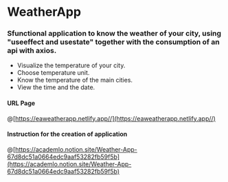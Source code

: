 # WeatherApp

### Sfunctional application to know the weather of your city, using "useeffect and usestate" together with the consumption of an api with axios.

- Visualize the temperature of your city.
- Choose temperature unit.
- Know the temperature of the main cities.
- View the time and the date.

#### URL Page

@[https://eaweatherapp.netlify.app//](https://eaweatherapp.netlify.app//) 

#### Instruction for the creation of application

@[https://academlo.notion.site/Weather-App-67d8dc51a0664edc9aaf53282fb59f5b](https://academlo.notion.site/Weather-App-67d8dc51a0664edc9aaf53282fb59f5b)